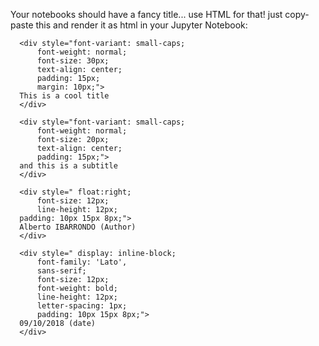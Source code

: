 Your notebooks should have a fancy title... use HTML for that! just copy-paste this and render it as html in your Jupyter Notebook:

      <div style="font-variant: small-caps; 
          font-weight: normal; 
          font-size: 30px; 
          text-align: center; 
          padding: 15px; 
          margin: 10px;">
      This is a cool title
      </div> 

      <div style="font-variant: small-caps; 
          font-weight: normal; 
          font-size: 20px; 
          text-align: center; 
          padding: 15px;">
      and this is a subtitle
      </div> 

      <div style=" float:right; 
          font-size: 12px; 
          line-height: 12px; 
      padding: 10px 15px 8px;">
      Alberto IBARRONDO (Author)
      </div> 

      <div style=" display: inline-block;
          font-family: 'Lato',
          sans-serif;
          font-size: 12px;
          font-weight: bold;
          line-height: 12px;
          letter-spacing: 1px;
          padding: 10px 15px 8px;">
      09/10/2018 (date)
      </div>
